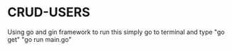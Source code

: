# CRUD-USERS
Using go and gin framework
to run this simply go to terminal and type "go get"
"go run main.go"
